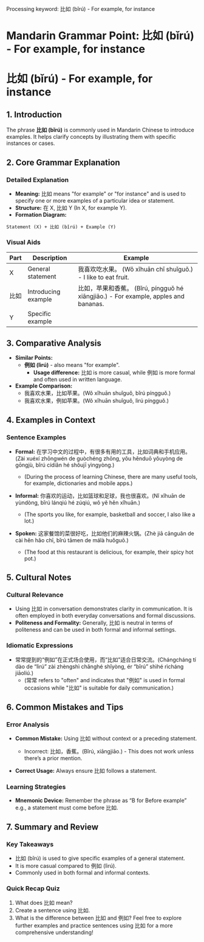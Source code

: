 Processing keyword: 比如 (bǐrú) - For example, for instance
# Mandarin Grammar Point: 比如 (bǐrú) - For example, for instance
# 比如 (bǐrú) - For example, for instance
## 1. Introduction
The phrase **比如 (bǐrú)** is commonly used in Mandarin Chinese to introduce examples. It helps clarify concepts by illustrating them with specific instances or cases.
## 2. Core Grammar Explanation
### Detailed Explanation
- **Meaning:** 比如 means "for example" or "for instance" and is used to specify one or more examples of a particular idea or statement.
- **Structure:** 在 X, 比如 Y (In X, for example Y).
- **Formation Diagram:**
```
Statement (X) + 比如 (bǐrú) + Example (Y)
```
### Visual Aids
| Part      | Description               | Example            |
|-----------|---------------------------|---------------------|
| X         | General statement         | 我喜欢吃水果。 (Wǒ xǐhuān chī shuǐguǒ.) - I like to eat fruit. |
| 比如      | Introducing example       | 比如，苹果和香蕉。 (Bǐrú, píngguǒ hé xiāngjiāo.) - For example, apples and bananas. |
| Y         | Specific example          |                       |
## 3. Comparative Analysis
- **Similar Points:**
  - **例如 (lìrú)** - also means "for example".
    - **Usage difference:** 比如 is more casual, while 例如 is more formal and often used in written language.
- **Example Comparison:**
  - 我喜欢水果，比如苹果。(Wǒ xǐhuān shuǐguǒ, bǐrú píngguǒ.)
  - 我喜欢水果，例如苹果。(Wǒ xǐhuān shuǐguǒ, lìrú píngguǒ.)
## 4. Examples in Context
### Sentence Examples
- **Formal:** 在学习中文的过程中，有很多有用的工具，比如词典和手机应用。(Zài xuéxí zhōngwén de guòchéng zhōng, yǒu hěnduō yǒuyòng de gōngjù, bǐrú cídiǎn hé shǒujī yìngyòng.)
  - (During the process of learning Chinese, there are many useful tools, for example, dictionaries and mobile apps.)
  
- **Informal:** 你喜欢的运动，比如篮球和足球，我也很喜欢。(Nǐ xǐhuān de yùndòng, bǐrú lánqiú hé zúqiú, wǒ yě hěn xǐhuān.)
  - (The sports you like, for example, basketball and soccer, I also like a lot.)
- **Spoken:** 这家餐馆的菜很好吃，比如他们的麻辣火锅。(Zhè jiā cānguǎn de cài hěn hǎo chī, bǐrú tāmen de málà huǒguō.)
  - (The food at this restaurant is delicious, for example, their spicy hot pot.)
## 5. Cultural Notes
### Cultural Relevance
- Using 比如 in conversation demonstrates clarity in communication. It is often employed in both everyday conversations and formal discussions.
- **Politeness and Formality:** Generally, 比如 is neutral in terms of politeness and can be used in both formal and informal settings.
### Idiomatic Expressions
- 常常提到的“例如”在正式场合使用，而“比如”适合日常交流。(Chángcháng tí dào de “lìrú” zài zhèngshì chǎnghé shǐyòng, ér “bǐrú” shìhé rìcháng jiāoliú.)
  - (常常 refers to "often" and indicates that "例如" is used in formal occasions while "比如" is suitable for daily communication.)
## 6. Common Mistakes and Tips
### Error Analysis
- **Common Mistake:** Using 比如 without context or a preceding statement.
  - Incorrect: 比如，香蕉。(Bǐrú, xiāngjiāo.) - This does not work unless there’s a prior mention.
  
- **Correct Usage:** Always ensure 比如 follows a statement.
  
### Learning Strategies
- **Mnemonic Device:** Remember the phrase as “B for Before example” e.g., a statement must come before 比如.
## 7. Summary and Review
### Key Takeaways
- 比如 (bǐrú) is used to give specific examples of a general statement.
- It is more casual compared to 例如 (lìrú).
- Commonly used in both formal and informal contexts.
### Quick Recap Quiz
1. What does 比如 mean?
2. Create a sentence using 比如.
3. What is the difference between 比如 and 例如? 
Feel free to explore further examples and practice sentences using 比如 for a more comprehensive understanding!
